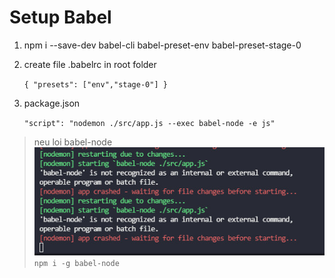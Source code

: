 # Setup Babel
1. npm i --save-dev babel-cli babel-preset-env babel-preset-stage-0
2. create file .babelrc in root folder<br />

    `
        {
            "presets": ["env","stage-0"]
        }
    `
3. package.json

    `
        "script": "nodemon ./src/app.js --exec babel-node -e js" 
    `

> neu loi babel-node <br />
> ![alt text](./error/babel-node.jpg)
> `npm i -g babel-node `
